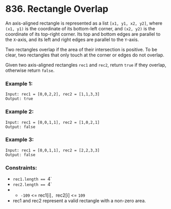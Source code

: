 # 836. Rectangle Overlap

An axis-aligned rectangle is represented as a list `[x1, y1, x2, y2]`, where `(x1, y1)` is the coordinate of its bottom-left corner, and `(x2, y2)` is the coordinate of its top-right corner. Its top and bottom edges are parallel to the `X`-axis, and its left and right edges are parallel to the `Y`-axis.

Two rectangles overlap if the area of their intersection is positive. To be clear, two rectangles that only touch at the corner or edges do not overlap.

Given two axis-aligned rectangles `rec1` and `rec2`, return `true` if they overlap, otherwise return `false`.

### Example 1:

```
Input: rec1 = [0,0,2,2], rec2 = [1,1,3,3]
Output: true
```

### Example 2:

```
Input: rec1 = [0,0,1,1], rec2 = [1,0,2,1]
Output: false
```

### Example 3:

```
Input: rec1 = [0,0,1,1], rec2 = [2,2,3,3]
Output: false
```

### Constraints:

- `rec1.length == `4`
- `rec2.length == `4`
- - `-109` <= rec1[i]`, `rec2[i] <= `109`
- rec1 and rec2 represent a valid rectangle with a non-zero area.
